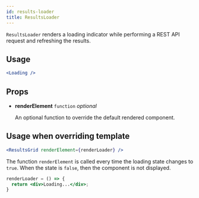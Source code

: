 ```yaml
---
id: results-loader
title: ResultsLoader
---
```


`ResultsLoader` renders a loading indicator while performing a REST API request and refreshing the results.

## Usage

```jsx
<Loading />
```

## Props

* **renderElement** `function` *optional*

  An optional function to override the default rendered component.

## Usage when overriding template

```jsx
<ResultsGrid renderElement={renderLoader} />
```

The function `renderElement` is called every time the loading state changes to `true`. When the state is `false`, then
the component is not displayed.

```jsx
renderLoader = () => {
  return <div>Loading...</div>;
}
```
